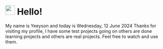  <h1>
    <img src="https://emojis.slackmojis.com/emojis/images/1643510097/45343/hi.gif?1643510097" width="30"/> 
    Hello!
 </h1>
 <p>
    My name is Yeeyson and today is Wednesday, 12 June 2024
    Thanks for visiting my profile, I have some test projects going on others are done learning projects and others are real projects.
    Feel free to watch and use them.
 </p>
